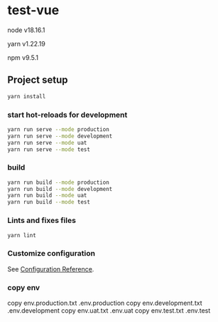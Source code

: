 # test-vue

node v18.16.1

yarn v1.22.19

npm v9.5.1

## Project setup

```sh
yarn install
```

### start hot-reloads for development

```sh
yarn run serve --mode production
yarn run serve --mode development
yarn run serve --mode uat
yarn run serve --mode test
```

### build

```sh
yarn run build --mode production
yarn run build --mode development
yarn run build --mode uat
yarn run build --mode test
```

### Lints and fixes files

```sh
yarn lint
```

### Customize configuration

See [Configuration Reference](https://cli.vuejs.org/config/).


### copy env

copy env.production.txt .env.production
copy env.development.txt .env.development
copy env.uat.txt .env.uat
copy env.test.txt .env.test





